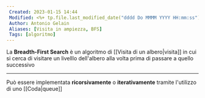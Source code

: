 ```yaml
---
 Created: 2023-01-15 14:44
 Modified: <%+ tp.file.last_modified_date("dddd Do MMMM YYYY HH:mm:ss") %>
 Author: Antonio Gelain
 Aliases: [Visita in ampiezza, BFS]
 Tags: [algoritmo]
---
```


La **Breadth-First Search** è un algoritmo di [[Visita di un albero|visita]] in cui si cerca di visitare un livelllo dell'albero alla volta prima di passare a quello successivo

---

Può essere implementata **ricorsivamente** o **iterativamente** tramite l'utilizzo di uno [[Coda|queue]]